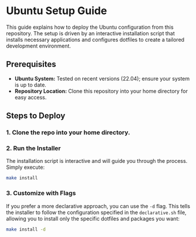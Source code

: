 # Ubuntu Setup Guide

This guide explains how to deploy the Ubuntu configuration from this repository. The setup is driven by an interactive installation script that installs necessary applications and configures dotfiles to create a tailored development environment.

## Prerequisites

- **Ubuntu System:** Tested on recent versions (22.04); ensure your system is up to date.
- **Repository Location:** Clone this repository into your home directory for easy access.

## Steps to Deploy

### 1. **Clone the repo into your home directory.**

### 2. Run the Installer

The installation script is interactive and will guide you through the process. Simply execute:
```bash
make install
```

### 3. Customize with Flags

If you prefer a more declarative approach, you can use the `-d` flag. This tells the installer to follow the configuration specified in the `declarative.sh` file, allowing you to install only the specific dotfiles and packages you want:
```bash
make install -d
```
